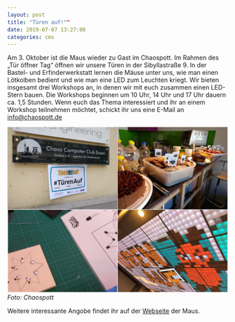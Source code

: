 ```yaml
---
layout: post
title: "Türen auf!""
date: 2019-07-07 13:27:00
categories: cms
---
```


Am 3. Oktober ist die Maus wieder zu Gast im Chaospott. Im Rahmen des „Tür öffner Tag“ öffnen wir unsere Türen in der Sibyllastraße 9. In der Bastel- und Erfinderwerkstatt lernen die Mäuse unter uns, wie man einen Lötkolben bedient und wie man eine LED zum Leuchten kriegt. Wir bieten insgesamt drei Workshops an, in denen wir mit euch zusammen einen LED-Stern bauen. Die Workshops beginnen um 10 Uhr, 14 Uhr und 17 Uhr dauern ca. 1,5 Stunden. Wenn euch das Thema interessiert und ihr an einem Workshop teilnehmen möchtet, schickt ihr uns eine E-Mail an info@chaospott.de

![Quelle: Chaospott](/media/2018-10-10/die-maus-00.jpg)
*Foto: Chaospott*

Weitere interessante Angobe findet ihr auf der [Webseite](https://www.wdrmaus.de/tuer_oeffner_tag/2019/) der Maus.